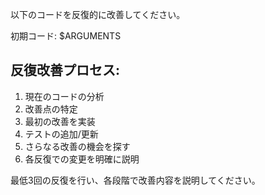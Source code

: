 以下のコードを反復的に改善してください。

初期コード: $ARGUMENTS

## 反復改善プロセス:
1. 現在のコードの分析
2. 改善点の特定
3. 最初の改善を実装
4. テストの追加/更新
5. さらなる改善の機会を探す
6. 各反復での変更を明確に説明

最低3回の反復を行い、各段階で改善内容を説明してください。